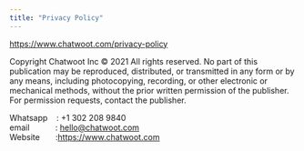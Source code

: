 ```yaml
---
title: "Privacy Policy"
---
```


https://www.chatwoot.com/privacy-policy

<!--Need to check chatwoot privacy policy and give link here to open in new window/tab-->

  Copyright Chatwoot Inc © 2021
All rights reserved. No part of this publication may be reproduced, distributed, or transmitted in any form or by any means, including
photocopying, recording, or other electronic or mechanical methods, without the prior written permission of the publisher. For permission requests, contact the publisher.

 Whatsapp&nbsp;&nbsp;&nbsp; : +1 302 208 9840  
 email&nbsp;&nbsp;&nbsp;&nbsp;&nbsp;&emsp;&nbsp;&nbsp;    : hello@chatwoot.com   
 Website&nbsp;&nbsp;&nbsp;&nbsp;&nbsp;&nbsp;&nbsp;:https://www.chatwoot.com
